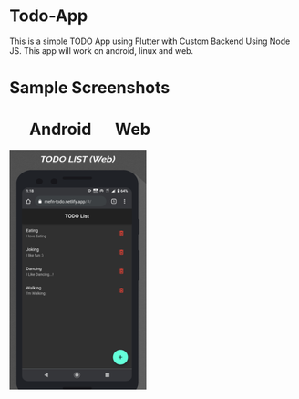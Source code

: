 # Todo-App
This is a simple TODO App using Flutter with Custom Backend Using Node JS.
This app will work on android, linux and web.

# Sample Screenshots
# &emsp; Android &emsp; Web


<img src = "https://github.com/GodwinUjeen/Todo-App/blob/master/screenshots/web.png" height="420" width="240"> &nbsp;
